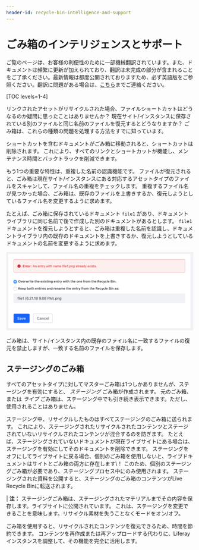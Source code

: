 ```yaml
---
header-id: recycle-bin-intelligence-and-support
---
```


# ごみ箱のインテリジェンスとサポート

<p class="alert alert-info"><span class="wysiwyg-color-blue120">ご覧のページは、お客様の利便性のために一部機械翻訳されています。また、ドキュメントは頻繁に更新が加えられており、翻訳は未完成の部分が含まれることをご了承ください。最新情報は都度公開されておりますため、必ず英語版をご参照ください。翻訳に問題がある場合は、<a href="mailto:support-content-jp@liferay.com">こちら</a>までご連絡ください。</span></p>

[TOC levels=1-4]

リンクされたアセットがリサイクルされた場合、ファイルショートカットはどうなるのか疑問に思ったことはありませんか？ 現在サイト/インスタンスに保存されている別のファイルと同じ名前のファイルを復元するとどうなりますか？ ごみ箱は、これらの種類の問題を処理する方法をすでに知っています。

ショートカットを含むドキュメントがごみ箱に移動されると、ショートカットは削除されます。 これにより、すべてのリンクとショートカットが機能し、メンテナンス時間とバックトラックを削減できます。

もう1つの重要な特性は、重複した名前の認識機能です。 ファイルが復元されると、ごみ箱は現在サイト/インスタンスにある対応するアセットタイプのファイルをスキャンして、ファイル名の重複をチェックします。 重複するファイル名が見つかった場合、ごみ箱は、既存のファイルを上書きするか、復元しようとしているファイル名を変更するように求めます。

たとえば、ごみ箱に保存されているドキュメント `file1` があり、ドキュメントライブラリに同じ名前で後で作成した別のドキュメントがあるとします。 `file1` ドキュメントを復元しようとすると、ごみ箱は重複した名前を認識し、ドキュメントライブラリ内の既存のドキュメントを上書きするか、復元しようとしているドキュメントの名前を変更するように求めます。

![図1：ごみ箱は、復元プロセス中に常にサイト/インスタンスをスキャンして、重複するファイル名を探します。](../../../images/recycle-bin-duplicate-name.png)

ごみ箱は、サイト/インスタンス内の既存のファイル名に一致するファイルの復元を禁止しますが、一致する名前のファイルを保存します。

## ステージングのごみ箱

すべてのアセットタイプに対してマスターごみ箱は1つしかありませんが、ステージングを有効にすると、 *ステージング* ごみ箱が作成されます。 元のごみ箱、または *ライブ* ごみ箱は、ステージング中でも引き続き表示できます。ただし、使用されることはありません。

ステージング中、リサイクルしたものはすべてステージングのごみ箱に送られます。 これにより、ステージングされたリサイクルされたコンテンツとステージされていないリサイクルされたコンテンツが混合するのを防ぎます。 たとえば、ステージングされていないドキュメントが現在ライブサイトにある場合は、ステージングを有効にしてそのドキュメントを削除できます。 ステージングをオフにしてライブサイトに戻る場合、個別のごみ箱を使用しないと、ライブドキュメントはサイトとごみ箱の両方に存在します\！ このため、個別のステージングごみ箱が必要であり、ステージングプロセス中にのみ使用されます。 ステージングされた資料を公開すると、ステージングのごみ箱のコンテンツがLive Recycle Binに転送されます。

| **注：** ステージングごみ箱は、ステージングされたマテリアルまでその内容を保存します。ライブサイトに公開されています。 これは、ステージングを変更できることを意味します。リサイクル素材を失うことなくモードをオン/オフ。

ごみ箱を使用すると、リサイクルされたコンテンツを復元できるため、時間を節約できます。 コンテンツを再作成または再アップロードする代わりに、Liferayインスタンスを調整して、その機能を完全に活用します。

